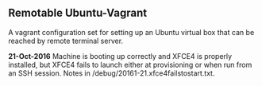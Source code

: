 ## Remotable Ubuntu-Vagrant

A vagrant configuration set for setting up an Ubuntu virtual box that can be reached by remote terminal server.

**21-Oct-2016** Machine is booting up correctly and XFCE4 is properly installed, but XFCE4 fails to launch either at provisioning or when run from an SSH session. Notes in /debug/20161-21.xfce4failstostart.txt.
